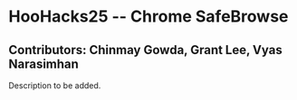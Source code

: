 # HooHacks25 -- Chrome SafeBrowse

## Contributors: Chinmay Gowda, Grant Lee, Vyas Narasimhan

Description to be added.